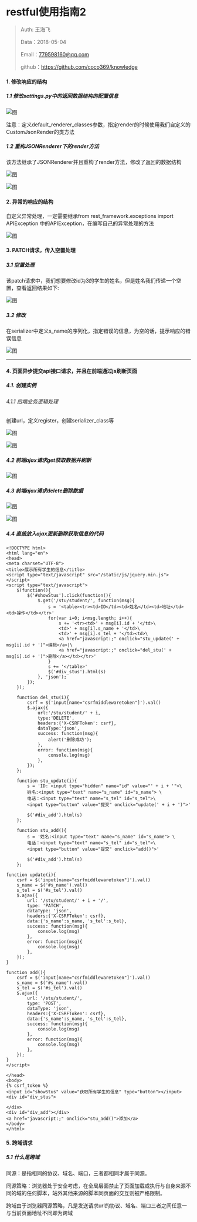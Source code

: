 
# restful使用指南2

>Auth: 王海飞
>
>Data：2018-05-04
>
>Email：779598160@qq.com
>
>github：https://github.com/coco369/knowledge 

#### 1. 修改响应的结构

##### 1.1 修改settings.py中的返回数据结构的配置信息

![图](images/django_rest_render_setting.png)

注意：定义default_renderer_classes参数，指定render的时候使用我们自定义的CustomJsonRender的类方法

##### 1.2 重构JSONRenderer下的render方法

该方法继承了JSONRenderer并且重构了render方法，修改了返回的数据结构

![图](images/django_rest_render1.png)


![图](images/django_rest_render2.png)
	

#### 2. 异常的响应的结构


自定义异常处理，一定需要继承from rest_framework.exceptions import APIException
中的APIException，在编写自己的异常处理的方法

![图](images/django_rest_error.png)

#### 3. PATCH请求，传入空置处理

##### 3.1 空置处理

该patch请求中，我们想要修改id为3的学生的姓名，但是姓名我们传递一个空置，查看返回结果如下:

![图](images/django_rest_filed_blank.png)

##### 3.2 修改

在serializer中定义s_name的序列化，指定错误的信息，为空的话，提示响应的错误信息

![图](images/django_rest_fields_blank_youhua.png)

***

#### 4. 页面异步提交api接口请求，并且在前端通过js刷新页面

##### 4.1. 创建实例

###### 4.1.1 后端业务逻辑处理 

创建url，定义register，创建serializer_class等

![图](images/django_rest_framework.png)


![图](images/django_rest_serializers.png)

##### 4.2 前端ajax请求get获取数据并刷新

![图](images/django_rest_html_ajax_get.png)


##### 4.3 前端ajax请求delete删除数据

![图](images/django_rest_ajax_delete.png)

![图](images/django_rest_ajax_delete_function.png)

##### 4.4 直接放入ajax更新删除获取信息的代码

	<!DOCTYPE html>
	<html lang="en">
	<head>
    <meta charset="UTF-8">
    <title>展示所有学生的信息</title>
    <script type="text/javascript" src="/static/js/jquery.min.js"></script>
    <script type="text/javascript">
        $(function(){
            $('#showStus').click(function(){
                $.get('/stu/student/', function(msg){
                    s = '<table><tr><td>ID</td><td>姓名</td><td>地址</td><td>操作</td></tr>'
                    for(var i=0; i<msg.length; i++){
                        s += '<tr><td>' + msg[i].id + '</td>\
                        <td>' + msg[i].s_name + '</td>\
                        <td>' + msg[i].s_tel + '</td><td>\
                        <a href="javascript:;" onclick="stu_update(' + msg[i].id + ')">编辑</a>|\
                        <a href="javascript:;" onclick="del_stu(' + msg[i].id + ')">删除</a></td></tr>'
                    }
                    s += '</table>'
                    $('#div_stus').html(s)
                }, 'json');
            });
        });

        function del_stu(i){
            csrf = $('input[name="csrfmiddlewaretoken"]').val()
            $.ajax({
                url:'/stu/student/' + i,
                type:'DELETE',
                headers:{'X-CSRFToken': csrf},
                dataType:'json',
                success: function(msg){
                    alert('删除成功');
                },
                error: function(msg){
                    console.log(msg)
                },
            });
        };

        function stu_update(i){
            s = 'ID: <input type="hidden" name="id" value="' + i + '">\
            姓名:<input type="text" name="s_name" id="s_name"> \
            电话：<input type="text" name="s_tel" id="s_tel">\
            <input type="button" value="提交" onclick="update(' + i + ')">'

            $('#div_add').html(s)
        };

        function stu_add(){
            s = '姓名:<input type="text" name="s_name" id="s_name"> \
            电话：<input type="text" name="s_tel" id="s_tel">\
            <input type="button" value="提交" onclick="add()">'

            $('#div_add').html(s)
        };

    function update(i){
        csrf = $('input[name="csrfmiddlewaretoken"]').val()
        s_name = $('#s_name').val()
        s_tel = $('#s_tel').val()
        $.ajax({
            url: '/stu/student/' + i + '/',
            type: 'PATCH',
            dataType: 'json',
            headers:{'X-CSRFToken': csrf},
            data:{'s_name':s_name, 's_tel':s_tel},
            success: function(msg){
                console.log(msg)
            },
            error: function(msg){
                console.log(msg)
            },
        });
    }

    function add(){
        csrf = $('input[name="csrfmiddlewaretoken"]').val()
        s_name = $('#s_name').val()
        s_tel = $('#s_tel').val()
        $.ajax({
            url: '/stu/student/',
            type: 'POST',
            dataType: 'json',
            headers:{'X-CSRFToken': csrf},
            data:{'s_name':s_name, 's_tel':s_tel},
            success: function(msg){
                console.log(msg)
            },
            error: function(msg){
                console.log(msg)
            },
        });
    }
    </script>

	</head>
	<body>
	{% csrf_token %}
	<input id="showStus" value="获取所有学生的信息" type="button"></input>
	<div id="div_stus">
	
	</div>
	<div id="div_add"></div>
	<a href="javascript:;" onclick="stu_add()">添加</a>
	</body>
	</html>

#### 5. 跨域请求

##### 5.1 什么是跨域

同源：是指相同的协议、域名、端口，三者都相同才属于同源。

同源策略：浏览器处于安全考虑，在全局层面禁止了页面加载或执行与自身来源不同的域的任何脚本，站外其他来源的脚本同页面的交互则被严格限制。

跨域由于浏览器同源策略，凡是发送请求url的协议、域名、端口三者之间任意一与当前页面地址不同即为跨域